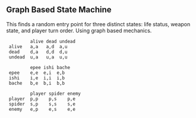 ## Graph Based State Machine
This finds a random entry point for three distinct states: life status, weapon state, and player turn order. Using graph based mechanics.

~~~
         alive dead undead
 alive   a,a   a,d  a,u
 dead    d,a   d,d  d,u
 undead  u,a   u,a  u,u

         epee ishi bache
 epee    e,e  e,i  e,b
 ishi    i,e  i,i  i,b
 bache   b,e  b,i  b,b

         player spider enemy
 player  p,p    p,s    p,e
 spider  s,p    s,s    s,e
 enemy   e,p    e,s    e,e
~~~
